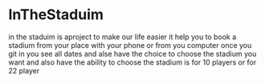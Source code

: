 # InTheStaduim
in the staduim is aproject to make our life easier it help you to book a stadium from your place with your phone or from you computer once you git in you see all dates and alse have the choice to choose the stadium you want and also have the ability to choose the stadium is for 10 players or for 22 player 
